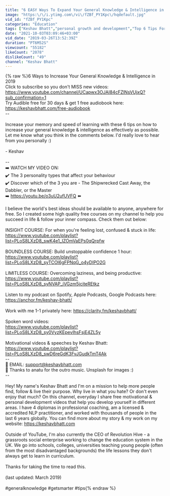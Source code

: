 ```yaml
---
title: "6 EASY Ways To Expand Your General Knowledge & Intelligence in 2019"
image: "https:\/\/i.ytimg.com\/vi\/fZBf_PY1Kpc\/hqdefault.jpg"
vid_id: "fZBf_PY1Kpc"
categories: "Education"
tags: ["Keshav Bhatt","personal growth and development","Top 6 Tips For Boosting Your General Knowledge in Life"]
date: "2021-10-03T03:09:46+03:00"
vid_date: "2019-03-26T13:52:39Z"
duration: "PT6M52S"
viewcount: "55182"
likeCount: "2078"
dislikeCount: "49"
channel: "Keshav Bhatt"
---
```

{% raw %}6 Ways to Increase Your General Knowledge &amp; Intelligence in 2019<br />Click to subscribe so you don't MISS new videos: <a rel="nofollow" target="blank" href="https://www.youtube.com/channel/UCapwx3OJAI84cFZlNsVUjxQ?sub_confirmation=1">https://www.youtube.com/channel/UCapwx3OJAI84cFZlNsVUjxQ?sub_confirmation=1</a> <br />Try Audible free for 30 days &amp; get 1 free audiobook here: <a rel="nofollow" target="blank" href="https://keshavbhatt.com/free-audiobook">https://keshavbhatt.com/free-audiobook</a><br />--<br /><br />Increase your memory and speed of learning with these 6 tips on how to increase your general knowledge &amp; intelligence as effectively as possible. <br />Let me know what you think in the comments below. I'd really love to hear from you personally :) <br /><br />- Keshav<br /><br />--<br />➡️ WATCH MY VIDEO ON: <br />✔️ The 3 personality types that affect your behaviour<br />✔️ Discover which of the 3 you are - The Shipwrecked Cast Away, the Dabbler, or the Master<br />➡️ <a rel="nofollow" target="blank" href="https://youtu.be/o3uU2ufUVFQ">https://youtu.be/o3uU2ufUVFQ</a> ⬅️<br /><br />I believe the world's best ideas should be available to anyone, anywhere for free. So I created some high quality free courses on my channel to help you succeed in life &amp; follow your inner compass. Check them out below: <br /><br />INSIGHT COURSE: For when you're feeling lost, confused &amp; stuck in life: <a rel="nofollow" target="blank" href="https://www.youtube.com/playlist?list=PLoS8LXzD8_swK4e1_IZOmVaEPs0qQrpfw">https://www.youtube.com/playlist?list=PLoS8LXzD8_swK4e1_IZOmVaEPs0qQrpfw</a><br /><br />BOUNDLESS COURSE: Build unstoppable confidence 1 hour: <br /><a rel="nofollow" target="blank" href="https://www.youtube.com/playlist?list=PLoS8LXzD8_syTCOl6gFPNqG_o4yDIPO2G">https://www.youtube.com/playlist?list=PLoS8LXzD8_syTCOl6gFPNqG_o4yDIPO2G</a><br /><br />LIMITLESS COURSE: Overcoming laziness, and being productive:  <br /><a rel="nofollow" target="blank" href="https://www.youtube.com/playlist?list=PLoS8LXzD8_syNVAP_iVGzm5jciteREtkz">https://www.youtube.com/playlist?list=PLoS8LXzD8_syNVAP_iVGzm5jciteREtkz</a><br /><br />Listen to my podcast on Spotify, Apple Podcasts, Google Podcasts here: <a rel="nofollow" target="blank" href="https://anchor.fm/keshav-bhatt/">https://anchor.fm/keshav-bhatt/</a><br /><br />Work with me 1-1 privately here: <a rel="nofollow" target="blank" href="https://clarity.fm/keshavbhatt/">https://clarity.fm/keshavbhatt/</a><br /><br />Spoken word videos:<br /><a rel="nofollow" target="blank" href="https://www.youtube.com/playlist?list=PLoS8LXzD8_sy0VyzKEpevIhsFsjE4ZL5y">https://www.youtube.com/playlist?list=PLoS8LXzD8_sy0VyzKEpevIhsFsjE4ZL5y</a><br /><br />Motivational videos &amp; speeches by Keshav Bhatt:<br /><a rel="nofollow" target="blank" href="https://www.youtube.com/playlist?list=PLoS8LXzD8_swD6reGdK3FvJGudkTmT4Ak">https://www.youtube.com/playlist?list=PLoS8LXzD8_swD6reGdK3FvJGudkTmT4Ak</a><br />--<br />💬 EMAIL: support@keshavbhatt.com<br />👏 Thanks to anatu for the outro music. Unsplash for images :)<br />--<br /><br />Hey! My name's Keshav Bhatt and I'm on a mission to help more people find, follow &amp; live their purpose. Why live in what you hate? Or don't even enjoy that much? On this channel, everyday I share free motivational &amp; personal development videos that help you develop yourself in different areas. I have 4 diplomas in professional coaching, am a licensed &amp; accredited NLP practitioner, and worked with thousands of people in the last 6 years globally. You can find more about my story &amp; my work on my website: <a rel="nofollow" target="blank" href="https://keshavbhatt.com">https://keshavbhatt.com</a> <br /><br />Outside of YouTube, I'm also currently the CEO of Revolution Hive - a grassroots social enterprise working to change the education system in the UK. We go into schools, colleges, universities teaching young people (often from the most disadvantaged backgrounds) the life lessons they don't always get to learn in curriculum. <br /><br />Thanks for taking the time to read this.<br /><br />(last updated: March 2019)<br /><br />#generalknowledge #getsmarter #tips{% endraw %}
